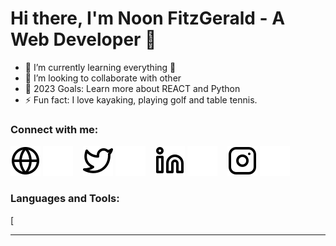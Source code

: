 # Hi there, I'm Noon FitzGerald - A Web Developer 👋 

- 🌱 I’m currently learning everything 🤣
- 👯 I’m looking to collaborate with other 
- 🥅 2023 Goals: Learn more about REACT and Python 
- ⚡ Fun fact: I love kayaking, playing golf and table tennis.


### Connect with me:

[![website](./img/globe-light.svg)](https://codestackr.com#gh-light-mode-only)
[![website](./img/globe-dark.svg)](https://codestackr.com#gh-dark-mode-only)
&nbsp;&nbsp;
[![website](./img/twitter-light.svg)](https://twitter.com/FitzgeraldNoon#gh-light-mode-only)
[![website](./img/twitter-dark.svg)](https://twitter.com/FitzgeraldNoon#gh-dark-mode-only)
&nbsp;&nbsp;
[![website](./img/linkedin-light.svg)](https://linkedin.com/in/noonfitzgerald#gh-light-mode-only)
[![website](./img/linkedin-dark.svg)](https://linkedin.com/in/cnoonfitzgerald#gh-dark-mode-only)
&nbsp;&nbsp;
[![website](./img/instagram-light.svg)](https://instagram.com/zvnnoony#gh-light-mode-only)
[![website](./img/instagram-dark.svg)](https://instagram.com/zvnnoony#gh-dark-mode-only)

### Languages and Tools:

[

---

[website]: https://codeSTACKr.com
[twitter]: https://twitter.com/FitzgeraldNoon
[instagram]: https://instagram.com/zvnnoony
[linkedin]: www.linkedin.com/in/noonfitzgerald

